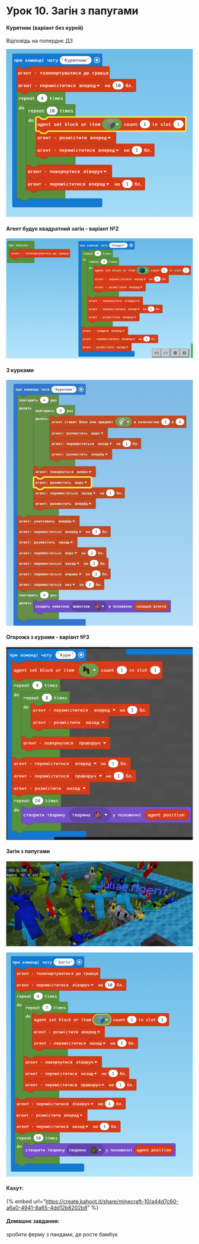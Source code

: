 # Урок 10. Загін з папугами

#### Курятник (варіант без курей)

Відповідь на поперднє ДЗ

![](<../../.gitbook/assets/image (217).png>)

#### Агент будує квадратний загін - варіант №2

![](<../../.gitbook/assets/image (221).png>)

#### З курками

![](<../../.gitbook/assets/image (170).png>)

#### Огорожа з курами - варіант №3

![](<../../.gitbook/assets/image (197).png>)

#### Загін з папугами

![](<../../.gitbook/assets/image (204).png>)

![](<../../.gitbook/assets/image (171).png>)

#### Кахут:

{% embed url="https://create.kahoot.it/share/minecraft-10/a44d7c60-a6a0-4941-8a65-4dd12b8202b8" %}

#### Домашнє завдання:

зробити ферму з пандами, де росте бамбук
